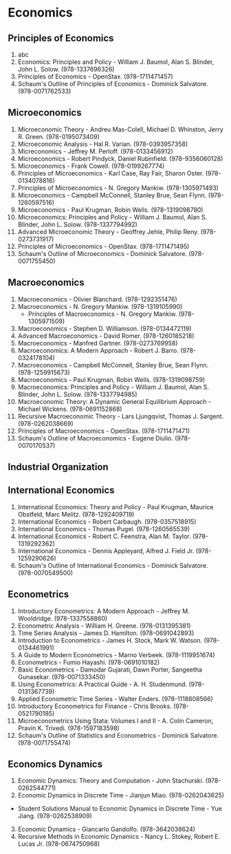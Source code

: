 # Economics
## Principles of Economics
1. abc
2. Economics: Principles and Policy - William J. Baumol, Alan S. Blinder, John L. Solow. (978-1337696326)
3. Principles of Economics - OpenStax. (978-1711471457)
4. Schaum's Outline of Principles of Economics - Dominick Salvatore. (978-0071762533)
## Microeconomics
1. Microeconomic Theory - Andreu Mas-Colell, Michael D. Whinston, Jerry R. Green. (978-0195073409)
2. Microeconomic Analysis - Hal R. Varian. (978-0393957358)
3. Micreconomics - Jeffrey M. Perloff. (978-0133456912)
4. Microeconomics - Robert Pindyck, Daniel Rubinfield. (978-9356060128)
5. Microeconomics - Frank Cowell. (978-0199267774)
6. Principles of Microeconomics - Karl Case, Ray Fair, Sharon Oster. (978-0134078816)
7. Principles of Microeconomics - N. Gregory Mankiw. (978-1305971493)
8. Microeconomics - Campbell McConnell, Stanley Brue, Sean Flynn. (978-1260597516)
9. Microeconomics - Paul Krugman, Robin Wells. (978-1319098780)
10. Microeconomics: Principles and Policy - William J. Baumol, Alan S. Blinder, John L. Solow. (978-1337794992)
11. Advanced Microeconomic Theory - Geoffrey Jehle, Philip Reny. (978-0273731917)
12. Principles of Microeconomics - OpenStax. (978-1711471495)
13. Schaum's Outline of Microeconomics - Dominick Salvatore. (978-0071755450)
## Macroeconomics
1. Macroeconomics - Olivier Blanchard. (978-1292351476)
2. Macroeconomics - N. Gregory Mankiw. (978-1319105990)
    - Principles of Macroeconomics - N. Gregory Mankiw. (978-1305971509)
3. Macroeconomics - Stephen D. Williamson. (978-0134472119)
4. Advanced Macroeconomics - David Romer. (978-1260185218)
5. Macroeconomics - Manfred Gartner. (978-0273769958)
6. Macroeconomics: A Modern Approach - Robert J. Barro. (978-0324178104)
7. Macroeconomics - Campbell McConnell, Stanley Brue, Sean Flynn. (978-1259915673)
8. Macroeconomics - Paul Krugman, Robin Wells. (978-1319098759)
9. Macroeconomics: Principles and Policy - William J. Baumol, Alan S. Blinder, John L. Solow. (978-1337794985)
10. Macroeconomic Theory: A Dynamic General Equilibrium Approach - Michael Wickens. (978-0691152868)
11. Recursive Macroeconomic Theory - Lars Ljungqvist, Thomas J. Sargent. (978-0262038669)
12. Principles of Macroeconomics - OpenStax. (978-1711471471)
13. Schaum's Outline of Macroeconomics - Eugene Diulio. (978-0070170537)
## Industrial Organization
## International Economics
1. International Economics: Theory and Policy - Paul Krugman, Maurice Obstfeld, Marc Melitz. (978-1292409719)
2. International Economics - Robert Carbaugh. (978-0357518915)
3. International Economics - Thomas Pugel. (978-1260565539)
4. International Economics - Robert C. Feenstra, Alan M. Taylor. (978-1319292362)
5. International Economics - Dennis Appleyard, Alfred J. Field Jr. (978-1259290626)
6. Schaum's Outline of International Economics - Dominick Salvatore. (978-0070549500)
## Econometrics
1. Introductory Econometrics: A Modern Approach - Jeffrey M. Wooldridge. (978-1337558860)
2. Econometric Analysis - William H. Greene. (978-0131395381)
3. Time Series Analysis - James D. Hamilton. (978-0691042893)
4. Introduction to Econometrics - James H. Stock, Mark W. Watson. (978-0134461991)
5. A Guide to Modern Econometrics - Marno Verbeek. (978-1119951674)
6. Econometrics - Fumio Hayashi. (978-0691010182)
7. Basic Econometrics - Damodar Gujarati, Dawn Porter, Sangeetha Gunasekar. (978-0071333450)
8. Using Econometrics: A Practical Guide - A. H. Studenmund. (978-0131367739)
9. Applied Econometric Time Series - Walter Enders. (978-1118808566)
10. Introductory Econometrics for Finance - Chris Brooks. (978-0521790185)
11. Microeconometrics Using Stata: Volumes I and II - A. Colin Cameron, Pravin K. Trivedi. (978-1597183598)
12. Schaum's Outline of Statistics and Econometrics - Dominick Salvatore. (978-0071755474)
## Economics Dynamics
1. Economic Dynamics: Theory and Computation - John Stachurski. (978-0262544771)
2. Economic Dynamics in Discrete Time - Jianjun Miao. (978-0262043625)
  - Student Solutions Manual to Economic Dynamics in Discrete Time - Yue Jiang. (978-0262538909)
3. Economic Dynamics - Giancarlo Gandolfo. (978-3642038624)
4. Recursive Methods in Economic Dynamics - Nancy L. Stokey, Robert E. Lucas Jr. (978-0674750968)
